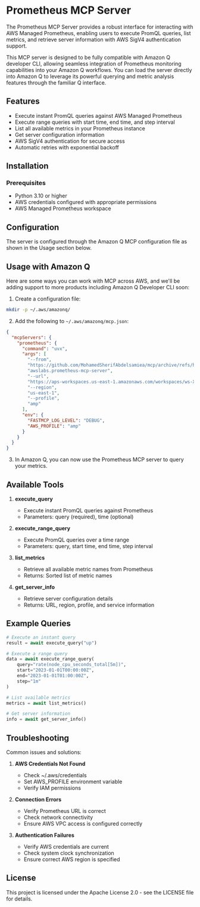 # Prometheus MCP Server

The Prometheus MCP Server provides a robust interface for interacting with AWS Managed Prometheus, enabling users to execute PromQL queries, list metrics, and retrieve server information with AWS SigV4 authentication support.

This MCP server is designed to be fully compatible with Amazon Q developer CLI, allowing seamless integration of Prometheus monitoring capabilities into your Amazon Q workflows. You can load the server directly into Amazon Q to leverage its powerful querying and metric analysis features through the familiar Q interface.

## Features

- Execute instant PromQL queries against AWS Managed Prometheus
- Execute range queries with start time, end time, and step interval
- List all available metrics in your Prometheus instance
- Get server configuration information
- AWS SigV4 authentication for secure access
- Automatic retries with exponential backoff

## Installation

### Prerequisites

- Python 3.10 or higher
- AWS credentials configured with appropriate permissions
- AWS Managed Prometheus workspace



## Configuration

The server is configured through the Amazon Q MCP configuration file as shown in the Usage section below.

## Usage with Amazon Q

Here are some ways you can work with MCP across AWS, and we'll be adding support to more products including Amazon Q Developer CLI soon:

1. Create a configuration file:
```bash
mkdir -p ~/.aws/amazonq/
```

2. Add the following to `~/.aws/amazonq/mcp.json`:
```json
{
  "mcpServers": {
    "prometheus": {
      "command": "uvx",
      "args": [
        "--from",
        "https://github.com/MohamedSherifAbdelsamiea/mcp/archive/refs/heads/add-prometheus-mcp.zip#subdirectory=src/prometheus-mcp-server",
        "awslabs.prometheus-mcp-server",
        "--url",
        "https://aps-workspaces.us-east-1.amazonaws.com/workspaces/ws-XXXX-XXXX-XXXX-XXXX",
        "--region",
        "us-east-1",
        "--profile",
        "amp"
      ],
      "env": {
        "FASTMCP_LOG_LEVEL": "DEBUG",
        "AWS_PROFILE": "amp"
      }
    }
  }
}
```

3. In Amazon Q, you can now use the Prometheus MCP server to query your metrics.

## Available Tools

1. **execute_query**
   - Execute instant PromQL queries against Prometheus
   - Parameters: query (required), time (optional)

2. **execute_range_query**
   - Execute PromQL queries over a time range
   - Parameters: query, start time, end time, step interval

3. **list_metrics**
   - Retrieve all available metric names from Prometheus
   - Returns: Sorted list of metric names

4. **get_server_info**
   - Retrieve server configuration details
   - Returns: URL, region, profile, and service information

## Example Queries

```python
# Execute an instant query
result = await execute_query("up")

# Execute a range query
data = await execute_range_query(
    query="rate(node_cpu_seconds_total[5m])",
    start="2023-01-01T00:00:00Z",
    end="2023-01-01T01:00:00Z",
    step="1m"
)

# List available metrics
metrics = await list_metrics()

# Get server information
info = await get_server_info()
```

## Troubleshooting

Common issues and solutions:

1. **AWS Credentials Not Found**
   - Check ~/.aws/credentials
   - Set AWS_PROFILE environment variable
   - Verify IAM permissions

2. **Connection Errors**
   - Verify Prometheus URL is correct
   - Check network connectivity
   - Ensure AWS VPC access is configured correctly

3. **Authentication Failures**
   - Verify AWS credentials are current
   - Check system clock synchronization
   - Ensure correct AWS region is specified

## License

This project is licensed under the Apache License 2.0 - see the LICENSE file for details.
